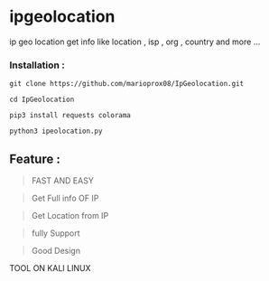 # ipgeolocation
ip geo location get info like location , isp , org , country and more ...


### Installation : 

` git clone https://github.com/marioprox08/IpGeolocation.git `

` cd IpGeolocation `

` pip3 install requests colorama `

` python3 ipeolocation.py `

## Feature : 
> FAST AND EASY

> Get Full info OF IP

> Get Location from IP

> fully Support 

> Good Design

TOOL ON KALI LINUX

